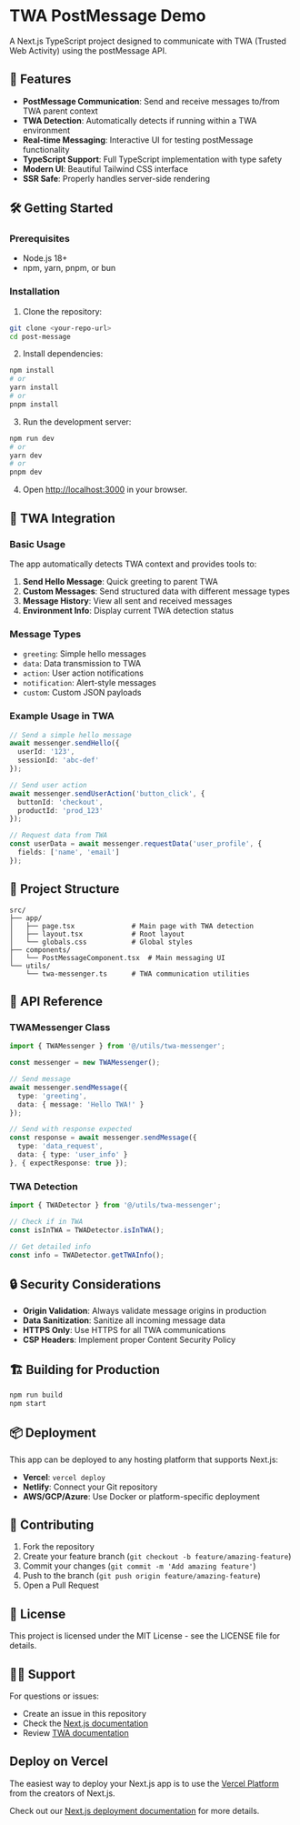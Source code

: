 # TWA PostMessage Demo

A Next.js TypeScript project designed to communicate with TWA (Trusted Web Activity) using the postMessage API.

## 🚀 Features

- **PostMessage Communication**: Send and receive messages to/from TWA parent context
- **TWA Detection**: Automatically detects if running within a TWA environment
- **Real-time Messaging**: Interactive UI for testing postMessage functionality
- **TypeScript Support**: Full TypeScript implementation with type safety
- **Modern UI**: Beautiful Tailwind CSS interface
- **SSR Safe**: Properly handles server-side rendering

## 🛠️ Getting Started

### Prerequisites
- Node.js 18+ 
- npm, yarn, pnpm, or bun

### Installation

1. Clone the repository:
```bash
git clone <your-repo-url>
cd post-message
```

2. Install dependencies:
```bash
npm install
# or
yarn install
# or
pnpm install
```

3. Run the development server:
```bash
npm run dev
# or
yarn dev
# or
pnpm dev
```

4. Open [http://localhost:3000](http://localhost:3000) in your browser.

## 📱 TWA Integration

### Basic Usage

The app automatically detects TWA context and provides tools to:

1. **Send Hello Message**: Quick greeting to parent TWA
2. **Custom Messages**: Send structured data with different message types
3. **Message History**: View all sent and received messages
4. **Environment Info**: Display current TWA detection status

### Message Types

- `greeting`: Simple hello messages
- `data`: Data transmission to TWA
- `action`: User action notifications
- `notification`: Alert-style messages
- `custom`: Custom JSON payloads

### Example Usage in TWA

```typescript
// Send a simple hello message
await messenger.sendHello({
  userId: '123',
  sessionId: 'abc-def'
});

// Send user action
await messenger.sendUserAction('button_click', {
  buttonId: 'checkout',
  productId: 'prod_123'
});

// Request data from TWA
const userData = await messenger.requestData('user_profile', {
  fields: ['name', 'email']
});
```

## 🔧 Project Structure

```
src/
├── app/
│   ├── page.tsx              # Main page with TWA detection
│   ├── layout.tsx            # Root layout
│   └── globals.css           # Global styles
├── components/
│   └── PostMessageComponent.tsx  # Main messaging UI
└── utils/
    └── twa-messenger.ts      # TWA communication utilities
```

## 🧰 API Reference

### TWAMessenger Class

```typescript
import { TWAMessenger } from '@/utils/twa-messenger';

const messenger = new TWAMessenger();

// Send message
await messenger.sendMessage({
  type: 'greeting',
  data: { message: 'Hello TWA!' }
});

// Send with response expected
const response = await messenger.sendMessage({
  type: 'data_request',
  data: { type: 'user_info' }
}, { expectResponse: true });
```

### TWA Detection

```typescript
import { TWADetector } from '@/utils/twa-messenger';

// Check if in TWA
const isInTWA = TWADetector.isInTWA();

// Get detailed info
const info = TWADetector.getTWAInfo();
```

## 🔒 Security Considerations

- **Origin Validation**: Always validate message origins in production
- **Data Sanitization**: Sanitize all incoming message data
- **HTTPS Only**: Use HTTPS for all TWA communications
- **CSP Headers**: Implement proper Content Security Policy

## 🏗️ Building for Production

```bash
npm run build
npm start
```

## 📦 Deployment

This app can be deployed to any hosting platform that supports Next.js:

- **Vercel**: `vercel deploy`
- **Netlify**: Connect your Git repository
- **AWS/GCP/Azure**: Use Docker or platform-specific deployment

## 🤝 Contributing

1. Fork the repository
2. Create your feature branch (`git checkout -b feature/amazing-feature`)
3. Commit your changes (`git commit -m 'Add amazing feature'`)
4. Push to the branch (`git push origin feature/amazing-feature`)
5. Open a Pull Request

## 📄 License

This project is licensed under the MIT License - see the LICENSE file for details.

## 🙋‍♂️ Support

For questions or issues:
- Create an issue in this repository
- Check the [Next.js documentation](https://nextjs.org/docs)
- Review [TWA documentation](https://developer.chrome.com/docs/android/trusted-web-activity/)

## Deploy on Vercel

The easiest way to deploy your Next.js app is to use the [Vercel Platform](https://vercel.com/new?utm_medium=default-template&filter=next.js&utm_source=create-next-app&utm_campaign=create-next-app-readme) from the creators of Next.js.

Check out our [Next.js deployment documentation](https://nextjs.org/docs/app/building-your-application/deploying) for more details.
